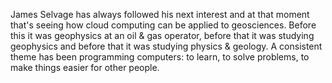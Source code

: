 James Selvage has always followed his next interest and at that moment that's seeing how cloud computing can be applied to geosciences. Before this it was geophysics at an oil & gas operator, before that it was studying geophysics and before that it was studying physics & geology. A consistent theme has been programming computers: to learn, to solve problems, to make things easier for other people. 
